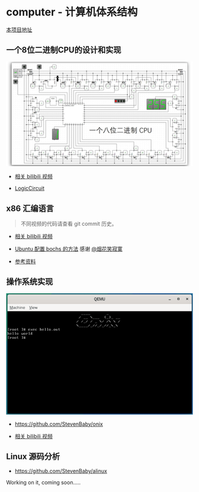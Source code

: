 # computer - 计算机体系结构

[本项目地址](https://github.com/StevenBaby/computer)

## 一个8位二进制CPU的设计和实现


![snapshot](./cpu/snapshot.jpg)

- [相关 bilibili 视频](https://www.bilibili.com/video/BV1aP4y1s7Vf)

- [LogicCircuit](http://www.logiccircuit.org/)


## x86 汇编语言

> 不同视频的代码请查看 git commit 历史。

- [相关 bilibili 视频](https://www.bilibili.com/video/BV1b44y1k7mT)

- [Ubuntu 配置 bochs 的方法](./x86_assembly/docs/Ubuntu%20配置%20bochs%20的方法.md) 感谢 [@烟花笑寂寞](https://github.com/1126zk)

- [参考资料](./x86_assembly/docs/参考资料.md)

## 操作系统实现

![](./snapshots/onix.jpg)

- <https://github.com/StevenBaby/onix>

- [相关 bilibili 视频](https://www.bilibili.com/video/BV1gR4y1u7or/)

## Linux 源码分析

- <https://github.com/StevenBaby/alinux>

Working on it, coming soon.....
